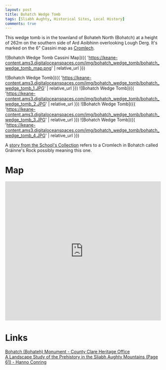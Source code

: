 ```yaml
---
layout: post
title: Bohatch Wedge Tomb
tags: [Sliabh Aughty, Historical Sites, Local History]
comments: true
---
```


This wedge tomb is in the townland of Bohateh North (Bohatch) at a height of 262m on the southern side of Ard Aoibhinn overlooking Lough Derg. It's marked on the 6" Cassini map as [Cromlech](https://en.wikipedia.org/wiki/Cromlech).

![Bohatch Wedge Tomb Cassini Map]({{ 'https://keane-content.ams3.digitaloceanspaces.com/img/bohatch_wedge_tomb/bohatch_wedge_tomb_map.png' | relative_url }})

![Bohatch Wedge Tomb]({{ 'https://keane-content.ams3.digitaloceanspaces.com/img/bohatch_wedge_tomb/bohatch_wedge_tomb_1.JPG' | relative_url }})
![Bohatch Wedge Tomb]({{ 'https://keane-content.ams3.digitaloceanspaces.com/img/bohatch_wedge_tomb/bohatch_wedge_tomb_2.JPG' | relative_url }})
![Bohatch Wedge Tomb]({{ 'https://keane-content.ams3.digitaloceanspaces.com/img/bohatch_wedge_tomb/bohatch_wedge_tomb_3.JPG' | relative_url }})
![Bohatch Wedge Tomb]({{ 'https://keane-content.ams3.digitaloceanspaces.com/img/bohatch_wedge_tomb/bohatch_wedge_tomb_4.JPG' | relative_url }})

A [story from the School's Collection](https://www.duchas.ie/en/cbes/5177613/5173211) refers to a Cromlech in Bohatch called Gráinne's Rock possibly meaning this one.

# Map
<iframe width="100%" height="450" frameborder="0" style="border:0" src="https://www.google.com/maps/embed/v1/place?q=52.965612,-8.480725&amp;key=AIzaSyBVNC6dbEIPRjV2os7cRJfSaEh7WLjx9ZQ&maptype=satellite"></iframe>

# Links
[Bohatch (Bohateh) Monument - County Clare Heritage Office](https://heritage.clareheritage.org/new-contributions/bohatch-bohateh-monument)  
[A Landscape Study of the Prehistory in the Sliabh Aughty Mountains (Page 61) - Hanno Conring](http://aughty.org/pdf/MA_Thesis_Hanno_Conring.pdf)